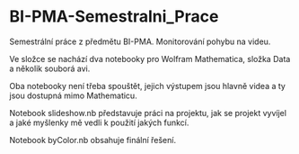 # BI-PMA-Semestralni_Prace
Semestrální práce z předmětu BI-PMA. Monitorování pohybu na videu.

Ve složce se nachází dva notebooky pro Wolfram Mathematica, složka Data a několik souborá avi.

Oba notebooky není třeba spouštět, jejich výstupem jsou hlavně videa a ty jsou dostupná mimo Mathematicu.

Notebook slideshow.nb představuje práci na projektu, jak se projekt vyvíjel a jaké myšlenky mě vedli k použití jakých funkcí.

Notebook byColor.nb obsahuje finální řešení.

